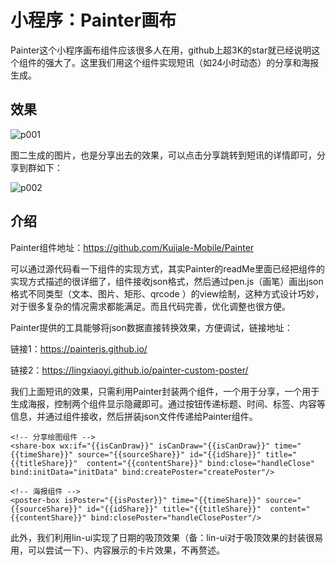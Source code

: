 

# 小程序：Painter画布

Painter这个小程序画布组件应该很多人在用，github上超3K的star就已经说明这个组件的强大了。这里我们用这个组件实现短讯（如24小时动态）的分享和海报生成。

## 效果

![p001](https://ossbao.oss-cn-qingdao.aliyuncs.com/blog/2021/wx/pt/p001.jpg)



图二生成的图片，也是分享出去的效果，可以点击分享跳转到短讯的详情即可，分享到群如下：

![p002](https://ossbao.oss-cn-qingdao.aliyuncs.com/blog/2021/wx/pt/p002.jpg)

## 介绍

Painter组件地址：https://github.com/Kujiale-Mobile/Painter

可以通过源代码看一下组件的实现方式，其实Painter的readMe里面已经把组件的实现方式描述的很详细了，组件接收json格式，然后通过pen.js（画笔）画出json格式不同类型（文本、图片、矩形、qrcode ）的view绘制，这种方式设计巧妙，对于很多复杂的情况需求都能满足。而且代码完善，优化调整也很方便。

Painter提供的工具能够将json数据直接转换效果，方便调试，链接地址：

链接1：https://painterjs.github.io/

链接2：https://lingxiaoyi.github.io/painter-custom-poster/

我们上面短讯的效果，只需利用Painter封装两个组件，一个用于分享，一个用于生成海报，控制两个组件显示隐藏即可。通过按钮传递标题、时间、标签、内容等信息，并通过组件接收，然后拼装json文件传递给Painter组件。

```
<!-- 分享绘图组件 -->
<share-box wx:if="{{isCanDraw}}" isCanDraw="{{isCanDraw}}" time="{{timeShare}}" source="{{sourceShare}}" id="{{idShare}}" title="{{titleShare}}"  content="{{contentShare}}" bind:close="handleClose"  bind:initData="initData" bind:createPoster="createPoster"/>

<!-- 海报组件 -->
<poster-box isPoster="{{isPoster}}" time="{{timeShare}}" source="{{sourceShare}}" id="{{idShare}}" title="{{titleShare}}"  content="{{contentShare}}" bind:closePoster="handleClosePoster"/>
```

此外，我们利用lin-ui实现了日期的吸顶效果（备：lin-ui对于吸顶效果的封装很易用，可以尝试一下）、内容展示的卡片效果，不再赘述。

